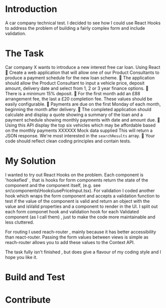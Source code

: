 # Introduction

A car company technical test. I decided to see how I could use React Hooks to address the problem of building a fairly complex form and include validation. 

# The Task

Car company X wants to introduce a new interest free car loan.
Using React
 Create a web application that will allow one of our Product Consultants to produce a
payment schedule for the new loan scheme.
 The application should allow the Product Consultant to input a vehicle price, deposit
amount, delivery date and select from 1, 2 or 3 year finance options.
 There is a minimum 15% deposit.
 For the first month add an £88 arrangement fee, the last a £20 completion fee. These values
should be easily configurable.
 Payments are due on the first Monday of each month, beginning the month after delivery.
 The completed application should calculate and display a quote showing a summary of the
loan and a payment schedule showing monthly payments with date and amount due.
 Using this API display the top six vehicles which may be affordable based on the monthly
payments
XXXXXX Mock data supplied
This will return a JSON response. We&#39;re most interested in the `searchResults` array.
 Your code should reflect clean coding principles and contain tests.

# My Solution

I wanted to try out React Hooks on the problem. Each component is 'hookefied' , that is hooks for form components return the state of the component and the component itself, (e.g. see src\components\Hooks\usePriceInput.tsx).  For validation I coded another hook which wraps the form component and accepts a validation function to test if the value of the component is valid and return an object with the value and isValid properties and a component to render in the UI. I split out each form componet hook and validation hook for each Validated component (as I call them) , just to make the code more maintainable and less cluttered.

For routing I used reach-router , mainly because it has better accessibility than react-router. Passing the form values between views is simple as reach-router allows you to add these values to the Context API.

The task fully isn't finished , but does give a flavour of my coding style and I hope you like it.

# Build and Test

# Contribute
